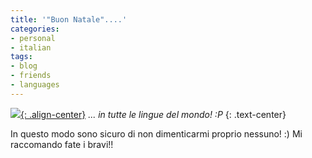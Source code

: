 ```yaml
---
title: '"Buon Natale"....'
categories:
- personal
- italian
tags:
- blog
- friends
- languages
---
```

[![]({{site.url}}/assets/images/buon_natale.jpg){: .align-center}]({{site.url}}/assets/images/buon_natale.jpg)
_... in tutte le lingue del mondo! :P_
{: .text-center}

In questo modo sono sicuro di non dimenticarmi proprio nessuno! :) Mi
raccomando fate i bravi!!

